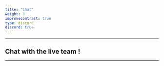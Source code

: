 ```yaml
---
title: "Chat"
weight: 3
improvecontrast: true
type: discord
discord: true
---
```



---

## Chat with the live team !


---
